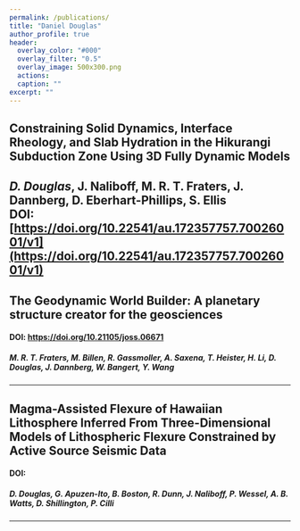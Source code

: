 ```yaml
---
permalink: /publications/
title: "Daniel Douglas"
author_profile: true
header:
  overlay_color: "#000"
  overlay_filter: "0.5"
  overlay_image: 500x300.png
  actions:
  caption: ""
excerpt: ""
---
```


## Constraining Solid Dynamics, Interface Rheology, and Slab Hydration in the Hikurangi Subduction Zone Using 3D Fully Dynamic Models
***D. Douglas***, J. Naliboff, M. R. T. Fraters, J. Dannberg, D. Eberhart-Phillips, S. Ellis <br>
DOI: [https://doi.org/10.22541/au.172357757.70026001/v1](https://doi.org/10.22541/au.172357757.70026001/v1) <br>
---

## The Geodynamic World Builder: A planetary structure creator for the geosciences
#### DOI: https://doi.org/10.21105/joss.06671
##### M. R. T. Fraters, M. Billen, R. Gassmoller, A. Saxena, T. Heister, H. Li, **D. Douglas**, J. Dannberg, W. Bangert, Y. Wang
---

## Magma-Assisted Flexure of Hawaiian Lithosphere Inferred From Three-Dimensional Models of Lithospheric Flexure Constrained by Active Source Seismic Data
#### DOI: 
##### **D. Douglas**, G. Apuzen-Ito, B. Boston, R. Dunn, J. Naliboff, P. Wessel, A. B. Watts, D. Shillington, P. Cilli
---
